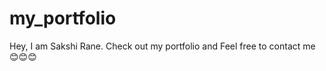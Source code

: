 # my_portfolio
<!-- This is my portfolio you can check my Technical skills, certifications as well as my projects. Feel free to contact me 😊😊😊. -->
Hey, I am Sakshi Rane. Check out my portfolio and Feel free to contact me 😊😊😊